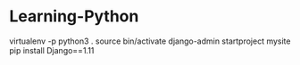 # Learning-Python
virtualenv -p python3 .
source bin/activate
django-admin startproject mysite
pip install Django==1.11
